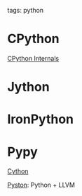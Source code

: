 tags: python

# CPython

[CPython Internals](http://pgbovine.net/cpython-internals.htm)

# Jython

# IronPython

# Pypy

[Cython](http://cython.org/)

[Pyston](https://github.com/dropbox/pyston): Python + LLVM